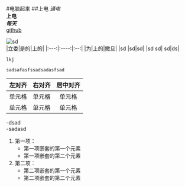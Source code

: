 #电脑起来
##上电
*通电*   
**上电**   
***每天***   
[github](www.github.com)

![sd](timg.jpg)  
|立委|是的|上的|
|:---:|:----:|:--:|
|为|上的|撒旦|
|sd |sd|sd|
|sd sd|  sd|ds|
  
`lkj`
```
sadsafasfssadsadasfsad
```
| 左对齐 | 右对齐 | 居中对齐 |
| :-----| ----: | :----: |
| 单元格 | 单元格 | 单元格 |
| 单元格 | 单元格 | 单元格 |	
-dsad  
-sadasd
1. 第一项：
    - 第一项嵌套的第一个元素
    - 第一项嵌套的第二个元素
2. 第二项：
    - 第二项嵌套的第一个元素
    - 第二项嵌套的第二个元素
